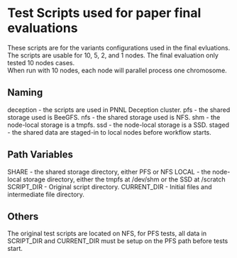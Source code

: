 # Test Scripts used for paper final evaluations
These scripts are for the variants configurations used in the final evluations. \
The scripts are usable for 10, 5, 2, and 1 nodes. The final evaluation only tested 10 nodes cases. \
When run with 10 nodes, each node will parallel process one chromosome.

## Naming
deception - the scripts are used in PNNL Deception cluster.
pfs - the shared storage used is BeeGFS.
nfs - the shared storage used is NFS.
shm - the node-local storage is a tmpfs.
ssd - the node-local storage is a SSD.
staged - the shared data are staged-in to local nodes before workflow starts.

## Path Variables
SHARE - the shared storage directory, either PFS or NFS
LOCAL - the node-local storage directory, either the tmpfs at /dev/shm or the SSD at /scratch
SCRIPT_DIR - Original script directory.
CURRENT_DIR - Initial files and intermediate file directory.

## Others
The original test scripts are located on NFS, for PFS tests, all data in SCRIPT_DIR and CURRENT_DIR must be setup on the PFS path before tests start.